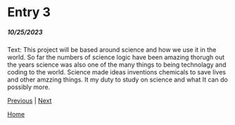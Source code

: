 # Entry 3
##### 10/25/2023

Text: This project will be based around science and how we use it in the world. So far the numbers of science logic have been amazing thorugh out the years science was also one of the many things to being technolagy and coding to the world. Science made ideas inventions chemicals to save lives and other amzzing things. It my duty to study on science and what It can do possibly more.

[Previous](entry02.md) | [Next](entry04.md)

[Home](../README.md)
